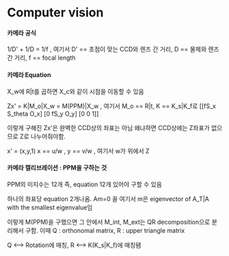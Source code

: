 # Computer vision

#### 카메라 공식 

1/D' + 1/D = 1/f  , 여기서 D' == 초점이 맞는 CCD와 렌즈 간 거리, D == 물체와 렌즈 간 거리, f == focal length


#### 카메라 Equation

X_w에 R|t를 곱하면 X_c와 같이 시점을 이동할 수 있음

Zx' = K|M_o|X_w = M(PPM)|X_w  , 여기서 M_o == R|t, K == K_s|K_f로 [[fS_x S_theta O_x] [0 fS_y O_y] [0 0 1]]

이렇게 구해진 Zx'은 완벽한 CCD상의 좌표는 아님 왜냐하면 CCD상에는 Z좌표가 없으므로 Z로 나누어줘야함.

x' = (x,y,1)  x == u/w , y == v/w  , 여기서 w가 위에서 Z


#### 카메라 캘리브레이션 : PPM을 구하는 것

PPM의 미지수는 12개 즉, equation 12개 있어야 구할 수 있음 

하나의 좌표당 equation 2개나옴. Am=0 꼴 여기서 m은 eigenvector of A_T|A with the smallest eigenvalue임

이렇게 M(PPM)을 구했으면 그 안에서 M_int, M_ext는 QR decomposition으로 분리해서 구함. 이때 Q : orthonomal matrix, R : upper triangle matrix

Q <--> Rotation에 매칭, R <--> K(K_s|K_f)에 매칭됌

